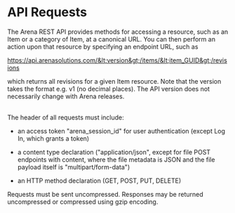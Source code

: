 # API Requests
The Arena REST API provides methods for accessing a resource, such as an Item or a category of Item, at a canonical URL. You can then perform an action upon that resource by specifying an endpoint URL, such as

 https://api.arenasolutions.com/&lt;version&gt;/items/&lt;item_GUID&gt;/revisions

which returns all revisions for a given Item resource. Note that the version takes the format e.g. v1 \(no decimal places\). The API version does not necessarily change with Arena releases.

<br>The header of all requests must include:

* an access token "arena_session_id" for user authentication \(except Log In, which grants a token\)

* a content type declaration ("application/json", except for  file POST endpoints with content, where the file metadata is JSON and the file payload itself is "multipart/form-data"\)

* an HTTP method declaration (GET, POST, PUT, DELETE)


Requests must be sent uncompressed. Responses may be returned uncompressed or compressed using gzip encoding.

